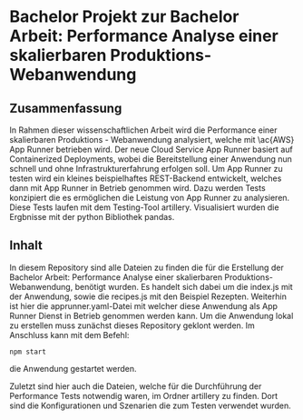 # Bachelor Projekt zur Bachelor Arbeit: Performance Analyse einer skalierbaren Produktions-Webanwendung

## Zusammenfassung

In Rahmen dieser wissenschaftlichen Arbeit wird die Performance einer skalierbaren Produktions - Webanwendung analysiert, welche mit \ac{AWS} App Runner betrieben wird. Der neue Cloud Service App Runner basiert auf Containerized Deployments, wobei die Bereitstellung einer Anwendung nun schnell und ohne Infrastrukturerfahrung erfolgen soll.
Um App Runner zu testen wird ein kleines beispielhaftes REST-Backend entwickelt, welches dann mit App Runner in Betrieb genommen wird.
Dazu werden Tests konzipiert die es ermöglichen die Leistung von App Runner zu analysieren. Diese Tests laufen mit dem Testing-Tool artillery. Visualisiert wurden die Ergbnisse mit der python Bibliothek pandas.

## Inhalt

In diesem Repository sind alle Dateien zu finden die für die Erstellung der Bachelor Arbeit: Performance Analyse einer skalierbaren Produktions-Webanwendung, benötigt wurden. Es handelt sich dabei um die index.js mit der Anwendung, sowie die recipes.js mit den Beispiel Rezepten. Weiterhin ist hier die apprunner.yaml-Datei mit welcher diese Anwendung als App Runner Dienst in Betrieb genommen werden kann.
Um die Anwendung lokal zu erstellen muss zunächst dieses Repository geklont werden. Im Anschluss kann mit dem Befehl:

```
npm start
```

die Anwendung gestartet werden.

Zuletzt sind hier auch die Dateien, welche für die Durchführung der Performance Tests notwendig waren, im Ordner artillery zu finden. Dort sind die Konfigurationen und Szenarien die zum Testen verwendet wurden.
